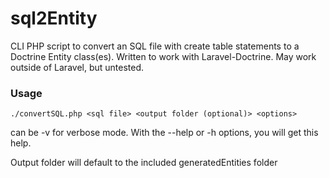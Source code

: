 # sql2Entity
CLI PHP script to convert an SQL file with create table statements to a Doctrine Entity class(es). Written to work with Laravel-Doctrine. May work outside of Laravel, but untested.

### Usage ###
```
./convertSQL.php <sql file> <output folder (optional)> <options>
```
<options> can be -v for verbose mode. With the --help or -h options, you will get this help.

Output folder will default to the included generatedEntities folder

